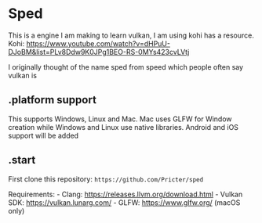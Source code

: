 # Sped

This is a engine I am making to learn vulkan, I am using kohi has a resource. Kohi: https://www.youtube.com/watch?v=dHPuU-DJoBM&list=PLv8Ddw9K0JPg1BEO-RS-0MYs423cvLVtj

I originally thought of the name sped from speed which people often say vulkan is

## .platform support
This supports Windows, Linux and Mac. Mac uses GLFW for Window creation while Windows and Linux use native libraries. Android and iOS support will be added

## .start
First clone this repository: `https://github.com/Pricter/sped`

Requirements:
    - Clang: https://releases.llvm.org/download.html
    - Vulkan SDK: https://vulkan.lunarg.com/
    - GLFW: https://www.glfw.org/ (macOS only)